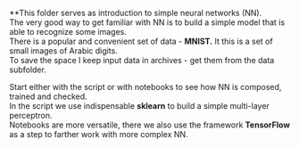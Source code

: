 **This folder serves as introduction to simple neural networks (NN).  
The very good way to get familiar with NN is to build a simple model that is able to recognize some images.  
There is a popular and convenient set of data - **MNIST.** It this is a set of small images of Arabic digits.  
To save the space I keep input data in archives - get them from the data subfolder.  

Start either with the script or with notebooks to see how NN is composed, trained and checked.  
In the script we use indispensable **sklearn** to build a simple multi-layer perceptron.  
Notebooks are more versatile, there we also use the framework **TensorFlow** as a step to farther work with more complex NN.  
 